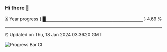 ### Hi there 👋

⏳ Year progress { █▁▁▁▁▁▁▁▁▁▁▁▁▁▁▁▁▁▁▁▁▁▁▁▁▁▁▁▁▁ } 4.69 %

---

⏰ Updated on Thu, 18 Jan 2024 03:36:20 GMT

![Progress Bar CI](https://github.com/IshwaranRudhara/GIT-ACTION/workflows/Progress%20Bar%20CI/badge.svg)
